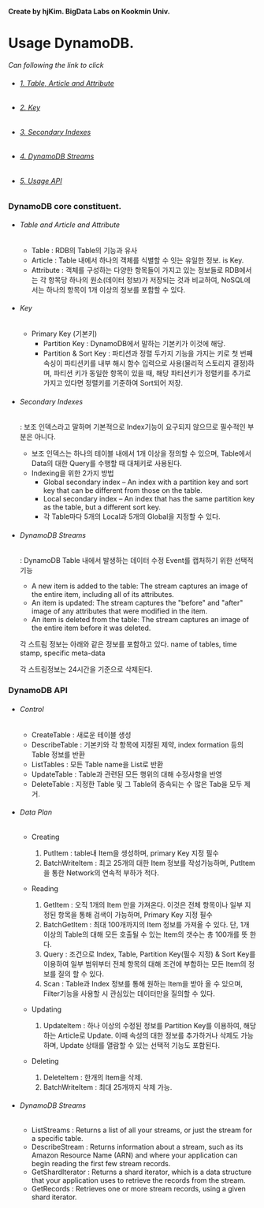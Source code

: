 **Create by hjKim. BigData Labs on Kookmin Univ.**

# Usage DynamoDB.



_Can following the link to click_

* ###### [1. Table, Article and Attribute](#table-and-article-and-attribute)
* ###### [2. Key](#key)
* ###### [3. Secondary Indexes](#secondary-indexes)
* ###### [4. DynamoDB Streams](#dynamodb-streams)
* ###### [5. Usage API](#dynamodb-api)

### DynamoDB core constituent.

  * ###### Table and Article and Attribute
    * Table : RDB의 Table의 기능과 유사
    * Article : Table 내에서 하나의 객체를 식별할 수 잇는 유일한 정보. is Key.
    * Attribute : 객체를 구성하는 다양한 항목들이 가지고 있는 
      정보들로 RDB에서는 각 항목당 하나의 원소(데이터 정보)가 저장되는 것과 비교하여, NoSQL에서는 하나의 항목이 1개 이상의 정보를 포함할 수 있다.
  
  * ###### Key
  	* Primary Key (기본키)
  	    - Partition Key : DynamoDB에서 말하는 기본키가 이것에 해당.
  	    - Partition & Sort Key : 파티션과 정렬 두가지 기능을 가지는 키로 첫 번째 속싱이 파티션키를 내부 해시 함수 입력으로 사용(물리적 스토리지 결정)하며, 파티션 키가 동일한 항목이 있을 때, 해당 파티션키가 정렬키를 추가로 가지고 있다면 정렬키를 기준하여 Sort되어 저장.

  * ###### Secondary Indexes
  	: 보조 인덱스라고 말하며 기본적으로 Index기능이 요구되지 않으므로 필수적인 부분은 아니다. 
  	* 보조 인덱스는 하나의 테이블 내에서 1개 이상을 정의할 수 있으며, Table에서 Data의 대한 Query를 수행할 때 대체키로 사용된다.
  	* Indexing을 위한 2가지 방법
  	    - Global secondary index – An index with a partition key and sort key that can be different from those on the table.
  	    - Local secondary index – An index that has the same partition key as the table, but a different sort key.
  	    - 각 Table마다 5개의 Local과 5개의 Global을 지정할 수 있다.


  * ###### DynamoDB Streams
  	: DynamoDB Table 내에서 발생하는 데이터 수정 Event를 캡처하기 위한 선택적 기능
  	* A new item is added to the table: The stream captures an image of the entire item, including all of its attributes.
  	* An item is updated: The stream captures the "before" and "after" image of any attributes that were modified in the item.
  	* An item is deleted from the table: The stream captures an image of the entire item before it was deleted.


  	각 스트림 정보는 아래와 같은 정보를 포함하고 있다.
  	name of tables, time stamp, specific meta-data 
  	
  	각 스트림정보는 24시간을 기준으로 삭제된다.


### DynamoDB API

   * ###### Control 
   		- CreateTable : 새로운 테이블 생성
		- DescribeTable : 기본키와 각 항목에 지정된 제약, index formation 등의 Table 정보를 반환
		- ListTables : 모든 Table name을 List로 반환
		- UpdateTable : Table과 관련된 모든 행위의 대해 수정사항을 반영
		- DeleteTable : 지정한 Table 및 그 Table의 종속되는 수 많은 Tab을 모두 제거.


   * ###### Data Plan
   		- Creating
   			1. PutItem : table내 Item을 생성하며, primary Key 지정 필수
   			2. BatchWriteItem : 최고 25개의 대한 Item 정보를 작성가능하며, PutItem을 통한 Network의 연속적 부하가 적다.

   		- Reading 
   			1. GetItem : 오직 1개의 Item 만을 가져온다. 이것은 전체 항목이나 일부 지정된 항목을 통해 검색이 가능하며, Primary Key 지정 필수
   			2. BatchGetItem : 최대 100개까지의 Item 정보를 가져올 수 있다. 단, 1개 이상의 Table의 대해 모든 호출될 수 있는 Item의 갯수는 총 100개를 뜻 한다.
   			3. Query : 조건으로 Index, Table, Partition Key(필수 지정) & Sort Key를 이용하여 일부 범위부터 전체 항목의 대해 조건에 부합하는 모든 Item의 정보를 질의 할 수 있다.
   			4. Scan : Table과 Index 정보를 통해 원하는 Item을 받아 올 수 있으며, Filter기능을 사용할 시 관심있는 데이터만을 질의할 수 있다.

   		- Updating 
   			1. UpdateItem : 하나 이상의 수정된 정보를 Partition Key를 이용하여, 해당하는 Article로 Update.
   						이때 속성의 대한 정보를 추가하거나 삭제도 가능하며, Update 상태를 열람할 수 있는 선택적 기능도 포함된다.

   		- Deleting
   			1. DeleteItem : 한개의 Item을 삭제.
   			2. BatchWriteItem : 최대 25개까지 삭제 가능.

   * ###### DynamoDB Streams
   		- ListStreams : Returns a list of all your streams, or just the stream for a specific table.
   		- DescribeStream : Returns information about a stream, such as its Amazon Resource Name (ARN) and where your application can begin reading the first few stream records.
   		- GetShardIterator : Returns a shard iterator, which is a data structure that your application uses to retrieve the records from the stream.
   		- GetRecords : Retrieves one or more stream records, using a given shard iterator.
